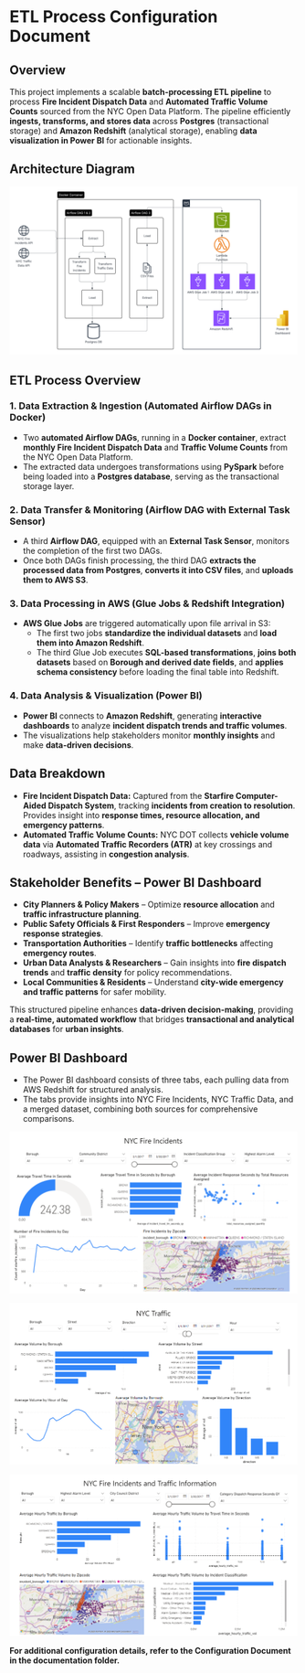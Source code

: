 # ETL Process Configuration Document

## Overview
This project implements a scalable **batch-processing ETL pipeline** to process **Fire Incident Dispatch Data** and **Automated Traffic Volume Counts** sourced from the NYC Open Data Platform. The pipeline efficiently **ingests, transforms, and stores data** across **Postgres** (transactional storage) and **Amazon Redshift** (analytical storage), enabling **data visualization in Power BI** for actionable insights.

## Architecture Diagram
![alt text](https://github.com/danielrgomez/NYC_Fire_Incident_Proj/blob/main/documentation/ArchitectureDiagram.png)

## ETL Process Overview

### 1. Data Extraction & Ingestion (Automated Airflow DAGs in Docker)
- Two **automated Airflow DAGs**, running in a **Docker container**, extract **monthly Fire Incident Dispatch Data** and **Traffic Volume Counts** from the NYC Open Data Platform.
- The extracted data undergoes transformations using **PySpark** before being loaded into a **Postgres database**, serving as the transactional storage layer.

### 2. Data Transfer & Monitoring (Airflow DAG with External Task Sensor)
- A third **Airflow DAG**, equipped with an **External Task Sensor**, monitors the completion of the first two DAGs.
- Once both DAGs finish processing, the third DAG **extracts the processed data from Postgres**, **converts it into CSV files**, and **uploads them to AWS S3**.

### 3. Data Processing in AWS (Glue Jobs & Redshift Integration)
- **AWS Glue Jobs** are triggered automatically upon file arrival in S3:
  - The first two jobs **standardize the individual datasets** and **load them into Amazon Redshift**.
  - The third Glue Job executes **SQL-based transformations**, **joins both datasets** based on **Borough and derived date fields**, and **applies schema consistency** before loading the final table into Redshift.

### 4. Data Analysis & Visualization (Power BI)
- **Power BI** connects to **Amazon Redshift**, generating **interactive dashboards** to analyze **incident dispatch trends and traffic volumes**.
- The visualizations help stakeholders monitor **monthly insights** and make **data-driven decisions**.

## Data Breakdown
- **Fire Incident Dispatch Data:** Captured from the **Starfire Computer-Aided Dispatch System**, tracking **incidents from creation to resolution**. Provides insight into **response times, resource allocation, and emergency patterns**.
- **Automated Traffic Volume Counts:** NYC DOT collects **vehicle volume data** via **Automated Traffic Recorders (ATR)** at key crossings and roadways, assisting in **congestion analysis**.

## Stakeholder Benefits – Power BI Dashboard
- **City Planners & Policy Makers** – Optimize **resource allocation** and **traffic infrastructure planning**.
- **Public Safety Officials & First Responders** – Improve **emergency response strategies**.
- **Transportation Authorities** – Identify **traffic bottlenecks** affecting **emergency routes**.
- **Urban Data Analysts & Researchers** – Gain insights into **fire dispatch trends** and **traffic density** for policy recommendations.
- **Local Communities & Residents** – Understand **city-wide emergency and traffic patterns** for safer mobility.

This structured pipeline enhances **data-driven decision-making**, providing a **real-time, automated workflow** that bridges **transactional and analytical databases** for **urban insights**.

## Power BI Dashboard 
- The Power BI dashboard consists of three tabs, each pulling data from AWS Redshift for structured analysis.
- The tabs provide insights into NYC Fire Incidents, NYC Traffic Data, and a merged dataset, combining both sources for comprehensive comparisons.

![alt text](https://github.com/danielrgomez/NYC_Fire_Incident_Proj/blob/main/documentation/NYCFireIncidents.png)

![alt text](https://github.com/danielrgomez/NYC_Fire_Incident_Proj/blob/main/documentation/NYCTraffic.png)

![alt text](https://github.com/danielrgomez/NYC_Fire_Incident_Proj/blob/main/documentation/FireIncidentsTraffic.png)


**For additional configuration details, refer to the Configuration Document in the documentation folder.**


